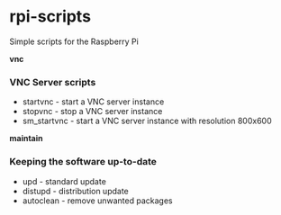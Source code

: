 # rpi-scripts
Simple scripts for the Raspberry Pi

**vnc**
### VNC Server scripts
- startvnc - start a VNC server instance
- stopvnc - stop a VNC server instance
- sm_startvnc - start a VNC server instance with resolution 800x600

**maintain**
### Keeping the software up-to-date
- upd - standard update
- distupd - distribution update
- autoclean - remove unwanted packages
